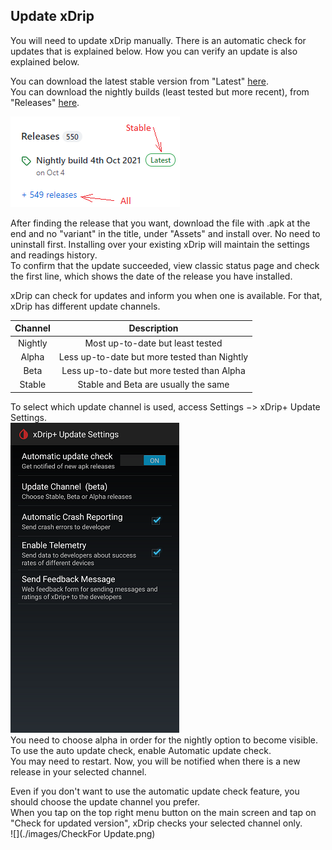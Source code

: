 ## Update xDrip  

You will need to update xDrip manually.  There is an automatic check for updates that is explained below.  How you can verify an update is also explained below.  
  
You can download the latest stable version from "Latest" [here](https://github.com/NightscoutFoundation/xDrip/).  
You can download the nightly builds (least tested but more recent), from "Releases" [here](https://github.com/NightscoutFoundation/xDrip/).  
  
![](./images/Releases.png) 
  
    

After finding the release that you want, download the file with .apk at the end and no "variant" in the title, under "Assets" and install over.  No need to uninstall first.  Installing over your existing xDrip will maintain the settings and readings history.  
To confirm that the update succeeded, view classic status page and check the first line, which shows the date of the release you have installed.  
  
xDrip can check for updates and inform you when one is available.  For that, xDrip has different update channels.  
  
| Channel | Description | 
|:--------------:|:-----------:|  
| Nightly        | Most up-to-date but least tested |  
| Alpha          | Less up-to-date but more tested than Nightly | 
| Beta           | Less up-to-date but more tested than Alpha  |  
| Stable         | Stable and Beta are usually the same |  

To select which update channel is used, access Settings &#8722;> xDrip+ Update Settings.  
![](./images/auto_update.png)  
You need to choose alpha in order for the nightly option to become visible.  
To use the auto update check, enable Automatic update check.  
You may need to restart.  Now, you will be notified when there is a new release in your selected channel.  
  
Even if you don't want to use the automatic update check feature, you should choose the update channel you prefer.  
When you tap on the top right menu button on the main screen and tap on "Check for updated version", xDrip checks your selected channel only.  
![](./images/CheckFor Update.png)  
